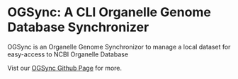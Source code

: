 # OGSync: A CLI Organelle Genome Database Synchronizer

OGSync is an Organelle Genome Synchronizor to manage a local dataset for easy-access to NCBI Organelle Database

Vist our [OGSync Github Page](https://yiqingxu.github.io/OGSync/) for more.
